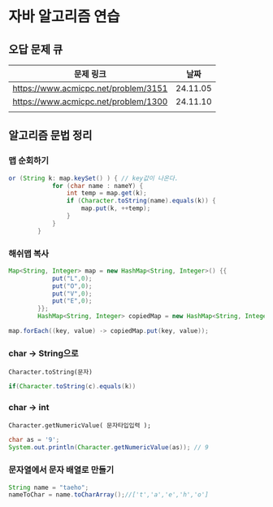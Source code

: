 # 자바 알고리즘 연습
## 오답 문제 큐

| 문제 링크                            | 날짜     |
| ------------------------------------ | -------- |
| https://www.acmicpc.net/problem/3151 | 24.11.05 |
| https://www.acmicpc.net/problem/1300 | 24.11.10 |
|                                      |          |


## 알고리즘 문법 정리



### 맵 순회하기

```java
or (String k: map.keySet() ) { // key값이 나온다.
			for (char name : nameY) {
				int temp = map.get(k);
				if (Character.toString(name).equals(k)) {
					map.put(k, ++temp);
				}
			}
		}
```



### 해쉬맵 복사

```java
Map<String, Integer> map = new HashMap<String, Integer>() {{
			put("L",0);
			put("O",0);
			put("V",0);
			put("E",0);
		}};
		HashMap<String, Integer> copiedMap = new HashMap<String, Integer>();

map.forEach((key, value) -> copiedMap.put(key, value));

```

### char -> String으로

`Character.toString(문자)`

```java
if(Character.toString(c).equals(k)) 
```



### char -> int

`Character.getNumericValue( 문자타입입력 );`

```java
char as = '9';
System.out.println(Character.getNumericValue(as)); // 9
```



### 문자열에서 문자 배열로 만들기

```java
String name = "taeho";
nameToChar = name.toCharArray();//['t','a','e','h','o']
```

